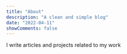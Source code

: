 ```yaml
---
title: "About"
description: "A clean and simple blog"
date: "2022-04-11"
showComments: false
---
```


<p class="text-center">
  I write articles and projects related to my work
</p>
